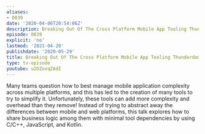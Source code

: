 ```yaml
---
aliases:
- 0039
date: '2020-04-06T20:54:06Z'
description: Breaking Out Of The Cross Platform Mobile App Tooling Thunderdome
episode: 0039
explicit: 'no'
lastmod: '2021-04-20'
publishdate: '2020-05-29'
title: Breaking Out Of The Cross Platform Mobile App Tooling Thunderdome
type: tv-episode
youtube: u2OZovqZAdI
---
```


Many teams question how to best manage mobile application complexity across multiple
platforms, and this has led to the creation of many tools to try to simplify it. Unfortunately, these tools can add more complexity and overhead than they remove! Instead of trying to abstract away the differences between mobile and web platforms, this talk explores how to share business logic among them with minimal tool dependencies by using C/C++, JavaScript, and Kotlin.